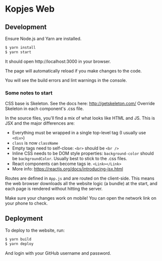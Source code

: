 # Kopjes Web

## Development

Ensure Node.js and Yarn are installed.

```sh
$ yarn install
$ yarn start
```

It should open http://localhost:3000 in your browser.

The page will automatically reload if you make changes to the code.

You will see the build errors and lint warnings in the console.

### Some notes to start

CSS base is Skeleton. See the docs here: http://getskeleton.com/ Override Skeleton in each component's .css file.

In the source files, you'll find a mix of what looks like HTML and JS. This is JSX and the major differences are:

* Everything must be wrapped in a single top-level tag (I usually use `<div>`)
* `class` is now `className`
* Empty tags need to self-close: `<br>` should be `<br />`
* Inline CSS needs to be DOM style properties: `background-color` should be `backgroundColor`. Usually best to stick to the .css files.
* React components can become tags ie. `<Link></Link>`
* More info: https://reactjs.org/docs/introducing-jsx.html

Routes are defined in `App.js` and are routed on the client-side. This means the web browser downloads all the website logic (a bundle) at the start, and each page is rendered without hitting the server.

Make sure your changes work on mobile! You can open the network link on your phone to check.

## Deployment

To deploy to the website, run:

```sh
$ yarn build
$ yarn deploy
```

And login with your GitHub username and password.
